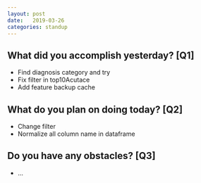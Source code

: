 ```yaml
---
layout:	post
date:	2019-03-26
categories:	standup
---
```

## What did you accomplish yesterday? [Q1]

- Find diagnosis category and try
- Fix filter in top10Acutace
- Add feature backup cache

## What do you plan on doing today? [Q2]

- Change filter
- Normalize all column name in dataframe

## Do you have any obstacles? [Q3]

- ...